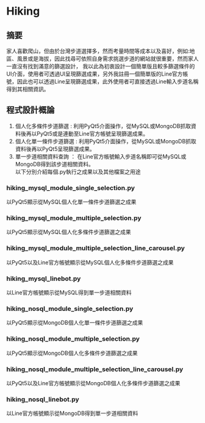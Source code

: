 # Hiking
## 摘要
家人喜歡爬山，但由於台灣步道選擇多，然而考量時間等成本以及喜好，例如:地區、風景或是海拔，因此找尋可依照自身需求挑選步道的網站就很重要，然而家人一直沒有找到滿意的篩選設計，
我以此為初衷設計一個簡單版且較多篩選條件的UI介面，使用者可透過UI呈現篩選成果，另外我註冊一個簡單版的Line官方帳號，因此也可以透過Line呈現篩選成果，此外使用者可直接透過Line輸入步道名稱得到其相關資訊。
## 程式設計概論
1. 個人化多條件步道篩選 : 利用PyQt5介面操作，從MySQL或MongoDB抓取資料後再以PyQt5或是連動至Line官方帳號呈現篩選成果。
2. 個人化單一條件步道篩選 : 利用PyQt5介面操作，從MySQL或MongoDB抓取資料後再以PyQt5呈現篩選成果。
3. 單一步道相關資料查詢 ： 在Line官方帳號輸入步道名稱即可從MySQL或MongoDB得到該步道相關資料。<br/>
以下分別介紹每個.py執行之成果以及其他檔案之用途
### hiking_mysql_module_single_selection.py
以PyQt5顯示從MySQL個人化單一條件步道篩選之成果
### hiking_mysql_module_multiple_selection.py
以PyQt5顯示從MySQL個人化多條件步道篩選之成果
### hiking_mysql_module_multiple_selection_line_carousel.py
以PyQt5以及Line官方帳號顯示從MySQL個人化多條件步道篩選之成果
### hiking_mysql_linebot.py
以Line官方帳號顯示從MySQL得到單一步道相關資料
### hiking_nosql_module_single_selection.py
以PyQt5顯示從MongoDB個人化單一條件步道篩選之成果
### hiking_nosql_module_multiple_selection.py
以PyQt5顯示從MongoDB個人化多條件步道篩選之成果
### hiking_nosql_module_multiple_selection_line_carousel.py
以PyQt5以及Line官方帳號顯示從MongoDB個人化多條件步道篩選之成果
### hiking_nosql_linebot.py
以Line官方帳號顯示從MongoDB得到單一步道相關資料
